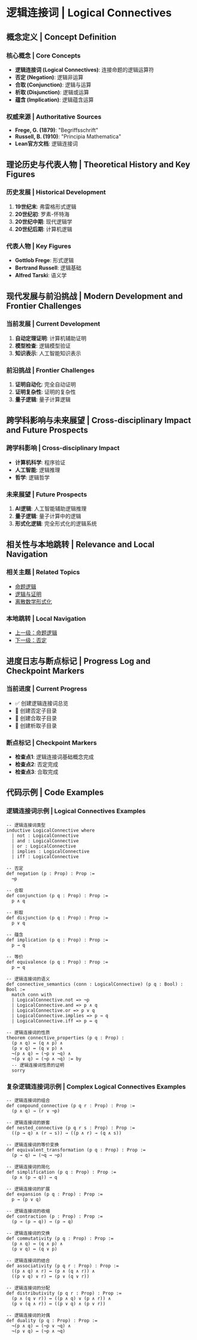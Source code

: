 # 逻辑连接词 | Logical Connectives

## 概念定义 | Concept Definition

### 核心概念 | Core Concepts

- **逻辑连接词 (Logical Connectives)**: 连接命题的逻辑运算符
- **否定 (Negation)**: 逻辑非运算
- **合取 (Conjunction)**: 逻辑与运算
- **析取 (Disjunction)**: 逻辑或运算
- **蕴含 (Implication)**: 逻辑蕴含运算

### 权威来源 | Authoritative Sources

- **Frege, G. (1879)**: "Begriffsschrift"
- **Russell, B. (1910)**: "Principia Mathematica"
- **Lean官方文档**: 逻辑连接词

## 理论历史与代表人物 | Theoretical History and Key Figures

### 历史发展 | Historical Development

1. **19世纪末**: 弗雷格形式逻辑
2. **20世纪初**: 罗素-怀特海
3. **20世纪中期**: 现代逻辑学
4. **20世纪后期**: 计算机逻辑

### 代表人物 | Key Figures

- **Gottlob Frege**: 形式逻辑
- **Bertrand Russell**: 逻辑基础
- **Alfred Tarski**: 语义学

## 现代发展与前沿挑战 | Modern Development and Frontier Challenges

### 当前发展 | Current Development

1. **自动定理证明**: 计算机辅助证明
2. **模型检查**: 逻辑模型验证
3. **知识表示**: 人工智能知识表示

### 前沿挑战 | Frontier Challenges

1. **证明自动化**: 完全自动证明
2. **证明复杂性**: 证明的复杂性
3. **量子逻辑**: 量子计算逻辑

## 跨学科影响与未来展望 | Cross-disciplinary Impact and Future Prospects

### 跨学科影响 | Cross-disciplinary Impact

- **计算机科学**: 程序验证
- **人工智能**: 逻辑推理
- **哲学**: 逻辑哲学

### 未来展望 | Future Prospects

1. **AI逻辑**: 人工智能辅助逻辑推理
2. **量子逻辑**: 量子计算中的逻辑
3. **形式化逻辑**: 完全形式化的逻辑系统

## 相关性与本地跳转 | Relevance and Local Navigation

### 相关主题 | Related Topics

- [命题逻辑](../01-总览.md)
- [逻辑与证明](../../01-总览.md)
- [离散数学形式化](../../../01-总览.md)

### 本地跳转 | Local Navigation

- [上一级：命题逻辑](../01-总览.md)
- [下一级：否定](03-否定/01-总览.md)

## 进度日志与断点标记 | Progress Log and Checkpoint Markers

### 当前进度 | Current Progress

- ✅ 创建逻辑连接词总览
- 🔄 创建否定子目录
- 🔄 创建合取子目录
- 🔄 创建析取子目录

### 断点标记 | Checkpoint Markers

- **检查点1**: 逻辑连接词基础概念完成
- **检查点2**: 否定完成
- **检查点3**: 合取完成

## 代码示例 | Code Examples

### 逻辑连接词示例 | Logical Connectives Examples

```lean
-- 逻辑连接词类型
inductive LogicalConnective where
  | not : LogicalConnective
  | and : LogicalConnective
  | or : LogicalConnective
  | implies : LogicalConnective
  | iff : LogicalConnective

-- 否定
def negation (p : Prop) : Prop :=
  ¬p

-- 合取
def conjunction (p q : Prop) : Prop :=
  p ∧ q

-- 析取
def disjunction (p q : Prop) : Prop :=
  p ∨ q

-- 蕴含
def implication (p q : Prop) : Prop :=
  p → q

-- 等价
def equivalence (p q : Prop) : Prop :=
  p ↔ q

-- 逻辑连接词的语义
def connective_semantics (conn : LogicalConnective) (p q : Bool) : Bool :=
  match conn with
  | LogicalConnective.not => ¬p
  | LogicalConnective.and => p ∧ q
  | LogicalConnective.or => p ∨ q
  | LogicalConnective.implies => p → q
  | LogicalConnective.iff => p ↔ q

-- 逻辑连接词的性质
theorem connective_properties (p q : Prop) :
  (p ∧ q) ↔ (q ∧ p) ∧
  (p ∨ q) ↔ (q ∨ p) ∧
  ¬(p ∧ q) ↔ (¬p ∨ ¬q) ∧
  ¬(p ∨ q) ↔ (¬p ∧ ¬q) := by
  -- 逻辑连接词性质的证明
  sorry
```

### 复杂逻辑连接词示例 | Complex Logical Connectives Examples

```lean
-- 逻辑连接词的组合
def compound_connective (p q r : Prop) : Prop :=
  (p ∧ q) → (r ∨ ¬p)

-- 逻辑连接词的嵌套
def nested_connective (p q r s : Prop) : Prop :=
  ((p → q) ∧ (r → s)) → ((p ∧ r) → (q ∧ s))

-- 逻辑连接词的等价变换
def equivalent_transformation (p q : Prop) : Prop :=
  (p → q) ↔ (¬q → ¬p)

-- 逻辑连接词的简化
def simplification (p q : Prop) : Prop :=
  (p ∧ (p → q)) → q

-- 逻辑连接词的扩展
def expansion (p q : Prop) : Prop :=
  p → (p ∨ q)

-- 逻辑连接词的收缩
def contraction (p : Prop) : Prop :=
  (p → (p → q)) → (p → q)

-- 逻辑连接词的交换
def commutativity (p q : Prop) : Prop :=
  (p ∧ q) ↔ (q ∧ p) ∧
  (p ∨ q) ↔ (q ∨ p)

-- 逻辑连接词的结合
def associativity (p q r : Prop) : Prop :=
  ((p ∧ q) ∧ r) ↔ (p ∧ (q ∧ r)) ∧
  ((p ∨ q) ∨ r) ↔ (p ∨ (q ∨ r))

-- 逻辑连接词的分配
def distributivity (p q r : Prop) : Prop :=
  (p ∧ (q ∨ r)) ↔ ((p ∧ q) ∨ (p ∧ r)) ∧
  (p ∨ (q ∧ r)) ↔ ((p ∨ q) ∧ (p ∨ r))

-- 逻辑连接词的对偶
def duality (p q : Prop) : Prop :=
  ¬(p ∧ q) ↔ (¬p ∨ ¬q) ∧
  ¬(p ∨ q) ↔ (¬p ∧ ¬q)
```
